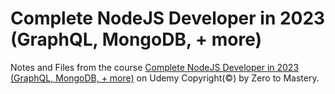 # Complete NodeJS Developer in 2023 (GraphQL, MongoDB, + more)
Notes and Files from the course [Complete NodeJS Developer in 2023 (GraphQL, MongoDB, + more)](https://www.udemy.com/course/complete-nodejs-developer-zero-to-mastery/?kw=node&src=sac) on Udemy
Copyright(©) by Zero to Mastery.
